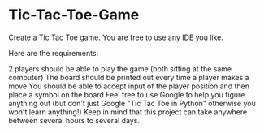 # Tic-Tac-Toe-Game
 Create a Tic Tac Toe game. You are free to use any IDE you like.

Here are the requirements:

2 players should be able to play the game (both sitting at the same computer)
The board should be printed out every time a player makes a move
You should be able to accept input of the player position and then place a symbol on the board
Feel free to use Google to help you figure anything out (but don't just Google "Tic Tac Toe in Python" otherwise you won't learn anything!) Keep in mind that this project can take anywhere between several hours to several days.
